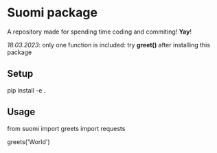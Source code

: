 # Suomi package
A repository made for spending time coding and commiting! **Yay**!

*18.03.2023*: only one function is included: try **greet()** after installing this package

## Setup
pip install -e .

## Usage

from suomi import greets
import requests

greets('World')
